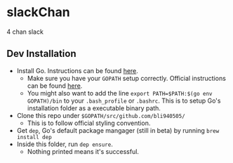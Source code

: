 # slackChan
4 chan slack

## Dev Installation ##

* Install Go. Instructions can be found [here](https://golang.org/doc/install).
    * Make sure you have your `GOPATH` setup correctly. Official instructions can be found [here](https://github.com/golang/go/wiki/SettingGOPATH).
    * You might also want to add the line `export PATH=$PATH:$(go env GOPATH)/bin` to your `.bash_profile` or `.bashrc`. This is to setup Go's installation folder as a executable binary path.
* Clone this repo under `$GOPATH/src/github.com/bli940505/`
    * This is to follow official styling convention.
* Get `dep`, Go's default package mangager (still in beta) by running `brew install dep`
* Inside this folder, run `dep ensure`.
    * Nothing printed means it's successful.
